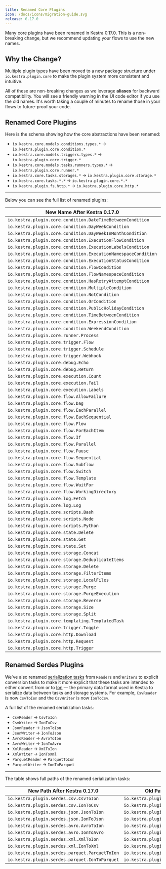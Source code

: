 ```yaml
---
title: Renamed Core Plugins
icon: /docs/icons/migration-guide.svg
release: 0.17.0
---
```


Many core plugins have been renamed in Kestra 0.17.0. This is a non-breaking change, but we recommend updating your flows to use the new names.

## Why the Change?
Multiple plugin types have been moved to a new package structure under `io.kestra.plugin.core` to make the plugin system more consistent and intuitive.

All of these are non-breaking changes as we leverage **aliases** for backward compatibility. You will see a friendly warning in the UI code editor if you use the old names. It's worth taking a couple of minutes to rename those in your flows to future-proof your code.

## Renamed Core Plugins

Here is the schema showing how the core abstractions have been renamed:

- `io.kestra.core.models.conditions.types.*` → `io.kestra.plugin.core.condition.*`
- `io.kestra.core.models.triggers.types.*` → `io.kestra.plugin.core.trigger.*`
- `io.kestra.core.models.tasks.runners.types.*` → `io.kestra.plugin.core.runner.*`
- `io.kestra.core.tasks.storages.*` → `io.kestra.plugin.core.storage.*`
- `io.kestra.core.tasks.*.*` → `io.kestra.plugin.core.*.*`
- `io.kestra.plugin.fs.http.*` → `io.kestra.plugin.core.http.*`

---

Below you can see the full list of renamed plugins:

| New Name After Kestra 0.17.0                                  | Old Name Before Kestra 0.17.0                                        |
|---------------------------------------------------------------|----------------------------------------------------------------------|
| `io.kestra.plugin.core.condition.DateTimeBetweenCondition`    | `io.kestra.core.models.conditions.types.DateTimeBetweenCondition`    |
| `io.kestra.plugin.core.condition.DayWeekCondition`            | `io.kestra.core.models.conditions.types.DayWeekCondition`            |
| `io.kestra.plugin.core.condition.DayWeekInMonthCondition`     | `io.kestra.core.models.conditions.types.DayWeekInMonthCondition`     |
| `io.kestra.plugin.core.condition.ExecutionFlowCondition`      | `io.kestra.core.models.conditions.types.ExecutionFlowCondition`      |
| `io.kestra.plugin.core.condition.ExecutionLabelsCondition`    | `io.kestra.core.models.conditions.types.ExecutionLabelsCondition`    |
| `io.kestra.plugin.core.condition.ExecutionNamespaceCondition` | `io.kestra.core.models.conditions.types.ExecutionNamespaceCondition` |
| `io.kestra.plugin.core.condition.ExecutionStatusCondition`    | `io.kestra.core.models.conditions.types.ExecutionStatusCondition`    |
| `io.kestra.plugin.core.condition.FlowCondition`               | `io.kestra.core.models.conditions.types.FlowCondition`               |
| `io.kestra.plugin.core.condition.FlowNamespaceCondition`      | `io.kestra.core.models.conditions.types.FlowNamespaceCondition`      |
| `io.kestra.plugin.core.condition.HasRetryAttemptCondition`    | `io.kestra.core.models.conditions.types.HasRetryAttemptCondition`    |
| `io.kestra.plugin.core.condition.MultipleCondition`           | `io.kestra.core.models.conditions.types.MultipleCondition`           |
| `io.kestra.plugin.core.condition.NotCondition`                | `io.kestra.core.models.conditions.types.NotCondition`                |
| `io.kestra.plugin.core.condition.OrCondition`                 | `io.kestra.core.models.conditions.types.OrCondition`                 |
| `io.kestra.plugin.core.condition.PublicHolidayCondition`      | `io.kestra.core.models.conditions.types.PublicHolidayCondition`      |
| `io.kestra.plugin.core.condition.TimeBetweenCondition`        | `io.kestra.core.models.conditions.types.TimeBetweenCondition`        |
| `io.kestra.plugin.core.condition.ExpressionCondition`         | `io.kestra.core.models.conditions.types.VariableCondition`           |
| `io.kestra.plugin.core.condition.WeekendCondition`            | `io.kestra.core.models.conditions.types.WeekendCondition`            |
| `io.kestra.plugin.core.runner.Process`                        | `io.kestra.core.models.tasks.runners.types.ProcessTaskRunner`        |
| `io.kestra.plugin.core.trigger.Flow`                          | `io.kestra.core.models.triggers.types.Flow`                          |
| `io.kestra.plugin.core.trigger.Schedule`                      | `io.kestra.core.models.triggers.types.Schedule`                      |
| `io.kestra.plugin.core.trigger.Webhook`                       | `io.kestra.core.models.triggers.types.Webhook`                       |
| `io.kestra.plugin.core.debug.Echo`                            | `io.kestra.core.tasks.debugs.Echo`                                   |
| `io.kestra.plugin.core.debug.Return`                          | `io.kestra.core.tasks.debugs.Return`                                 |
| `io.kestra.plugin.core.execution.Count`                       | `io.kestra.core.tasks.executions.Counts`                             |
| `io.kestra.plugin.core.execution.Fail`                        | `io.kestra.core.tasks.executions.Fail`                               |
| `io.kestra.plugin.core.execution.Labels`                      | `io.kestra.core.tasks.executions.Labels`                             |
| `io.kestra.plugin.core.flow.AllowFailure`                     | `io.kestra.core.tasks.flows.AllowFailure`                            |
| `io.kestra.plugin.core.flow.Dag`                              | `io.kestra.core.tasks.flows.Dag`                                     |
| `io.kestra.plugin.core.flow.EachParallel`                     | `io.kestra.core.tasks.flows.EachParallel`                            |
| `io.kestra.plugin.core.flow.EachSequential`                   | `io.kestra.core.tasks.flows.EachSequential`                          |
| `io.kestra.plugin.core.flow.Flow`                             | `io.kestra.core.tasks.flows.Flow`                                    |
| `io.kestra.plugin.core.flow.ForEachItem`                      | `io.kestra.core.tasks.flows.ForEachItem`                             |
| `io.kestra.plugin.core.flow.If`                               | `io.kestra.core.tasks.flows.If`                                      |
| `io.kestra.plugin.core.flow.Parallel`                         | `io.kestra.core.tasks.flows.Parallel`                                |
| `io.kestra.plugin.core.flow.Pause`                            | `io.kestra.core.tasks.flows.Pause`                                   |
| `io.kestra.plugin.core.flow.Sequential`                       | `io.kestra.core.tasks.flows.Sequential`                              |
| `io.kestra.plugin.core.flow.Subflow`                          | `io.kestra.core.tasks.flows.Subflow`                                 |
| `io.kestra.plugin.core.flow.Switch`                           | `io.kestra.core.tasks.flows.Switch`                                  |
| `io.kestra.plugin.core.flow.Template`                         | `io.kestra.core.tasks.flows.Template`                                |
| `io.kestra.plugin.core.flow.WaitFor`                          | `io.kestra.core.tasks.flows.Worker`                                  |
| `io.kestra.plugin.core.flow.WorkingDirectory`                 | `io.kestra.core.tasks.flows.WorkingDirectory`                        |
| `io.kestra.plugin.core.log.Fetch`                             | `io.kestra.core.tasks.log.Fetch`                                     |
| `io.kestra.plugin.core.log.Log`                               | `io.kestra.core.tasks.log.Log`                                       |
| `io.kestra.plugin.core.scripts.Bash`                          | `io.kestra.core.tasks.scripts.Bash`                                  |
| `io.kestra.plugin.core.scripts.Node`                          | `io.kestra.core.tasks.scripts.Node`                                  |
| `io.kestra.plugin.core.scripts.Python`                        | `io.kestra.core.tasks.scripts.Python`                                |
| `io.kestra.plugin.core.state.Delete`                          | `io.kestra.core.tasks.states.Delete`                                 |
| `io.kestra.plugin.core.state.Get`                             | `io.kestra.core.tasks.states.Get`                                    |
| `io.kestra.plugin.core.state.Set`                             | `io.kestra.core.tasks.states.Set`                                    |
| `io.kestra.plugin.core.storage.Concat`                        | `io.kestra.core.tasks.storages.Concat`                               |
| `io.kestra.plugin.core.storage.DeduplicateItems`              | `io.kestra.core.tasks.storages.DeduplicateItems`                     |
| `io.kestra.plugin.core.storage.Delete`                        | `io.kestra.core.tasks.storages.Delete`                               |
| `io.kestra.plugin.core.storage.FilterItems`                   | `io.kestra.core.tasks.storages.FilterItems`                          |
| `io.kestra.plugin.core.storage.LocalFiles`                    | `io.kestra.core.tasks.storages.LocalFiles`                           |
| `io.kestra.plugin.core.storage.Purge`                         | `io.kestra.core.tasks.storages.Purge`                                |
| `io.kestra.plugin.core.storage.PurgeExecution`                | `io.kestra.core.tasks.storages.PurgeExecution`                       |
| `io.kestra.plugin.core.storage.Reverse`                       | `io.kestra.core.tasks.storages.Reverse`                              |
| `io.kestra.plugin.core.storage.Size`                          | `io.kestra.core.tasks.storages.Size`                                 |
| `io.kestra.plugin.core.storage.Split`                         | `io.kestra.core.tasks.storages.Split`                                |
| `io.kestra.plugin.core.templating.TemplatedTask`              | `io.kestra.core.tasks.templating.TemplatedTask`                      |
| `io.kestra.plugin.core.trigger.Toggle`                        | `io.kestra.core.tasks.trigger.Toggle`                                |
| `io.kestra.plugin.core.http.Download`                         | `io.kestra.plugin.fs.http.Download`                                  |
| `io.kestra.plugin.core.http.Request`                          | `io.kestra.plugin.fs.http.Request`                                   |
| `io.kestra.plugin.core.http.Trigger`                          | `io.kestra.plugin.fs.http.Trigger`                                   |


## Renamed Serdes Plugins

We've also renamed [serialization tasks](https://github.com/kestra-io/kestra/issues/2298) from `Readers` and `Writers` to explicit conversion tasks to make it more explicit that these tasks are intended to either convert from or to [Ion](https://amazon-ion.github.io/ion-docs/) — the primary data format used in Kestra to serialize data between tasks and storage systems. For example, `CsvReader` is now `CsvToIon` and the `CsvWriter` is now `IonToCsv`.

A full list of the renamed serialization tasks:
- `CsvReader` → `CsvToIon`
- `CsvWriter` → `IonToCsv`
- `JsonReader` → `JsonToIon`
- `JsonWriter` → `IonToJson`
- `AvroReader` → `AvroToIon`
- `AvroWriter` → `IonToAvro`
- `XmlReader` → `XmlToIon`
- `XmlWriter` → `IonToXml`
- `ParquetReader` → `ParquetToIon`
- `ParquetWriter` → `IonToParquet`

---

The table shows full paths of the renamed serialization tasks:

| New Path After Kestra 0.17.0                   | Old Path Before Kestra 0.17.0                   |
|------------------------------------------------|-------------------------------------------------|
| `io.kestra.plugin.serdes.csv.CsvToIon`         | `io.kestra.plugin.serdes.csv.CsvReader`         |
| `io.kestra.plugin.serdes.csv.IonToCsv`         | `io.kestra.plugin.serdes.csv.CsvWriter`         |
| `io.kestra.plugin.serdes.json.JsonToIon`       | `io.kestra.plugin.serdes.json.JsonReader`       |
| `io.kestra.plugin.serdes.json.IonToJson`       | `io.kestra.plugin.serdes.json.JsonWriter`       |
| `io.kestra.plugin.serdes.avro.AvroToIon`       | `io.kestra.plugin.serdes.avro.AvroReader`       |
| `io.kestra.plugin.serdes.avro.IonToAvro`       | `io.kestra.plugin.serdes.avro.AvroWriter`       |
| `io.kestra.plugin.serdes.xml.XmlToIon`         | `io.kestra.plugin.serdes.xml.XmlReader`         |
| `io.kestra.plugin.serdes.xml.IonToXml`         | `io.kestra.plugin.serdes.xml.XmlWriter`         |
| `io.kestra.plugin.serdes.parquet.ParquetToIon` | `io.kestra.plugin.serdes.parquet.ParquetReader` |
| `io.kestra.plugin.serdes.parquet.IonToParquet` | `io.kestra.plugin.serdes.parquet.ParquetWriter` |

